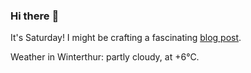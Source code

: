 ### Hi there :wave:

It's Saturday! I might be crafting a fascinating [blog post](https://www.benjaminwuethrich.dev).

Weather in Winterthur: partly cloudy, at +6°C.
